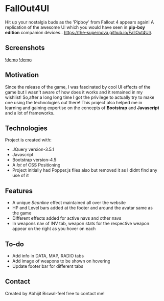 # FallOut4UI
Hit up your nostalgia buds as the 'Pipboy' from Fallout 4 appears again! 
A replication of the awesome UI which you would have seen in **pip-boy edition** companion devices..
https://the-supernova.github.io/FallOut4UI/.
## Screenshots
[!demo](<demo_1.png>)
[!demo](<demo.gif>)
## Motivation
Since the release of the game, I was fascinated by cool UI effects of the game but I wasn't aware of how does it works and it remained in my wishlist!
So,after a long long time I got the privilege to actually try to make one using the technologies out there! This project also helped me in learning and gaining expertise on the concepts of **Bootstrap** and **Javascript** and a lot of frameworks.
## Technologies
Project is created with:
* JQuery version-3.5.1
* Javascript
* Bootstrap version-4.5
* A *lot* of CSS Positioning
* Project initially had Popper.js files also but removed it as I didnt find any use of it 
## Features
* A unique _Scanline_ effect maintained all over the website
* HP and Level bars added at the footer and around the avatar same as the game
* Different effects added for active navs and other navs
* In weapons nav of INV tab, weapon stats for the respective weapon appear on the right as you hover on each
## To-do
* Add info in DATA, MAP, RADIO tabs
* Add image of weapons to be shown on hovering
* Update footer bar for different tabs
## Contact
Created by Abhijit Biswal-feel free to contact me!

